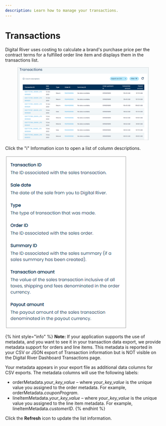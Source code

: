 ```yaml
---
description: Learn how to manage your transactions.
---
```


# Transactions

Digital River uses costing to calculate a brand's purchase price per the contract terms for a fulfilled order line item and displays them in the transactions list.

<figure><img src="../../../../.gitbook/assets/1 transactions.png" alt=""><figcaption></figcaption></figure>

Click the "i" Information icon to open a list of column descriptions.\
\
![](<../../../../.gitbook/assets/2 transactions column descriptions.png>)

{% hint style="info" %}
**Note:** If your application supports the use of metadata, and you want to see it in your transaction data export, we provide metadata support for orders and line items. This metadata is reported in your CSV or JSON export of Transaction information but is NOT visible on the Digital River Dashboard Transactions page.

Your metadata appears in your export file as additional data columns for CSV exports. The metadata columns will use the following labels:

* orderMetadata._your\_key\_value_ – where _your\_key\_value_ is the unique value you assigned to the order metadata. For example, orderMetadata._couponProgram_.
* lineItemMetadata._your\_key\_value_ – where _your\_key\_value_ is the unique value you assigned to the line item metadata. For example, lineItemMetadata._customerID_.
{% endhint %}

Click the **Refresh** icon to update the list information.
